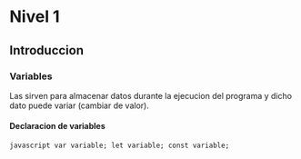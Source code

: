 # Nivel 1

## Introduccion

### Variables
Las sirven para almacenar datos durante la ejecucion del programa y dicho dato puede variar (cambiar de valor).

#### Declaracion de variables 
`javascript
var variable;
let variable;
const variable;
`
